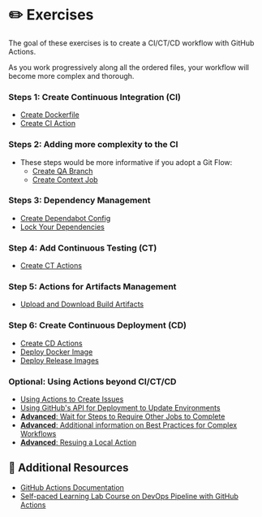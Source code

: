 # :pencil2: Exercises

The goal of these exercises is to create a CI/CT/CD workflow with GitHub Actions.

As you work progressively along all the ordered files, your workflow will become more complex and thorough.

### Steps 1: Create Continuous Integration (CI)

- [Create Dockerfile](./01-Create-Dockerfile.md)
- [Create CI Action](./02-Create-CI-Action.md)

### Steps 2: Adding more complexity to the CI

- These steps would be more informative if you adopt a Git Flow:
  - [Create QA Branch](Exercises/02.A-Create-QA-Branch.md)
  - [Create Context Job](Exercises/02.B-Create-Context-Job.md)

### Steps 3: Dependency Management

- [Create Dependabot Config](Exercises/03-Create-Dependabot-Config.md)
- [Lock Your Dependencies](Exercises/03.A-Lock-Dependencies.md)

### Step 4: Add Continuous Testing (CT)

- [Create CT Actions](Exercises/04-Create-CT-Actions.md)

### Step 5: Actions for Artifacts Management

- [Upload and Download Build Artifacts](Exercises/05-Upload-Download-Artifacts.md)

### Step 6: Create Continuous Deployment (CD)

- [Create CD Actions](Exercises/06-Create-CD-Actions.md)
- [Deploy Docker Image](Exercises/06.A-Deploy-Prod.md)
- [Deploy Release Images](Exercises/06.B-Deploy-Release.md)

### Optional: Using Actions beyond CI/CT/CD

- [Using Actions to Create Issues](Exercises/07.A-GitHub-Script-Actions.md)
- [Using GitHub's API for Deployment to Update Environments](Exercises/07.B-Add-Deployment-API.md)
- [**Advanced**: Wait for Steps to Require Other Jobs to Complete](Exercises/07.C-Add-Wait-For-Steps.md)
- [**Advanced**: Additional information on Best Practices for Complex Workflows](Exercises/07.D-Split-Jobs-for-Speed.md)
- [**Advanced**: Resuing a Local Action](Exercises/08-Create-New-Repo-To-Pull-In-Container.md)

## :book: Additional Resources

- [GitHub Actions Documentation](https://docs.github.com/en/free-pro-team@latest/actions)
- [Self-paced Learning Lab Course on DevOps Pipeline with GitHub Actions](https://lab.github.com/githubtraining/devops-with-github-actions)
